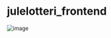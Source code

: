 # julelotteri_frontend

![image](https://github.com/user-attachments/assets/d23f0625-9142-457c-a10c-19d591292965)
